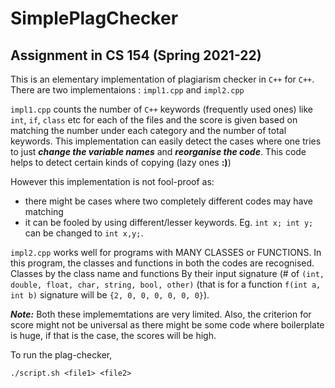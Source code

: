 # SimplePlagChecker
## Assignment in CS 154 (Spring 2021-22)

This is an elementary implementation of plagiarism checker in `C++` for `C++`.
There are two implementaions : `impl1.cpp` and `impl2.cpp`

`impl1.cpp` counts the number of `C++` keywords (frequently used ones) like `int`, `if`, 
`class` etc for each of the files and the score is given based on matching the number under each
category and the number of total keywords. This implementation can easily detect the cases where one tries to just ***change the variable names***
and ***reorganise the code***. This code helps to detect certain kinds of copying (lazy ones **:)**)

However this implementation is not fool-proof as:
* there might be cases where two completely different codes may have matching
* it can be fooled by using different/lesser keywords. Eg. `int x; int y;` can be changed to `int x,y;`.


`impl2.cpp` works well for programs with MANY CLASSES or FUNCTIONS. In this program, 
the classes and functions in both the codes are recognised. Classes by the class name and functions
By their input signature (# of `(int, double, float, char, string, bool, other)` (that is for a function
`f(int a, int b)` signature will be `{2, 0, 0, 0, 0, 0, 0}`).

***Note:*** Both these implememtations are very limited. Also, the criterion for score might not be universal as there might be some 
code where boilerplate is huge, if that is the case, the scores will be high.


To run the plag-checker,
```
./script.sh <file1> <file2>
```
